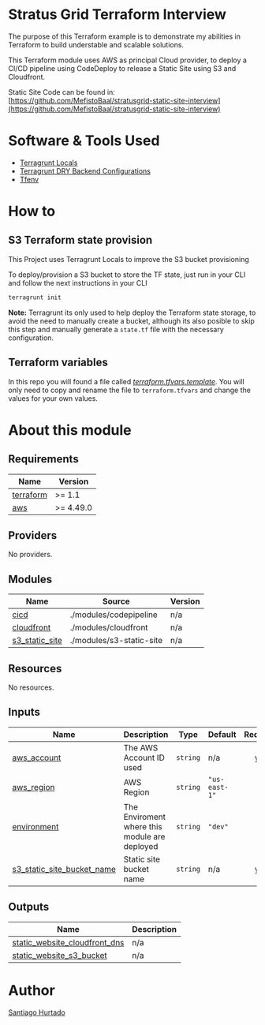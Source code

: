 # Stratus Grid Terraform Interview

The purpose of this Terraform example is to demonstrate my abilities in Terraform to build understable and scalable solutions.

This Terraform module uses AWS as principal Cloud provider, to deploy a CI/CD pipeline using CodeDeploy to release a Static Site using S3 and Cloudfront.

Static Site Code can be found in: [https://github.com/MefistoBaal/stratusgrid-static-site-interview](https://github.com/MefistoBaal/stratusgrid-static-site-interview)

# Software & Tools Used

- [Terragrunt Locals](https://terragrunt.gruntwork.io/docs/features/locals/)
- [Terragrunt DRY Backend Configurations](https://terragrunt.gruntwork.io/docs/getting-started/quick-start/#keep-your-backend-configuration-dry)
- [Tfenv](https://github.com/tfutils/tfenv)

# How to

## S3 Terraform state provision

This Project uses Terragrunt Locals to improve the S3 bucket provisioning

To deploy/provision a S3 bucket to store the TF state, just run in your CLI and follow the next instructions in your CLI

```bash
terragrunt init
```

**Note:** Terragrunt its only used to help deploy the Terraform state storage, to avoid the need to manually create a bucket, although its also posible to skip this step and manually generate a `state.tf` file with the necessary configuration.

## Terraform variables

In this repo you will found a file called *[terraform.tfvars.template](terraform.tfvars.template)*. You will only need to copy and rename the file to `terraform.tfvars` and change the values for your own values.

# About this module

<!-- BEGIN_TF_DOCS -->
## Requirements

| Name | Version |
|------|---------|
| <a name="requirement_terraform"></a> [terraform](#requirement\_terraform) | >= 1.1 |
| <a name="requirement_aws"></a> [aws](#requirement\_aws) | >= 4.49.0 |

## Providers

No providers.

## Modules

| Name | Source | Version |
|------|--------|---------|
| <a name="module_cicd"></a> [cicd](#module\_cicd) | ./modules/codepipeline | n/a |
| <a name="module_cloudfront"></a> [cloudfront](#module\_cloudfront) | ./modules/cloudfront | n/a |
| <a name="module_s3_static_site"></a> [s3\_static\_site](#module\_s3\_static\_site) | ./modules/s3-static-site | n/a |

## Resources

No resources.

## Inputs

| Name | Description | Type | Default | Required |
|------|-------------|------|---------|:--------:|
| <a name="input_aws_account"></a> [aws\_account](#input\_aws\_account) | The AWS Account ID used | `string` | n/a | yes |
| <a name="input_aws_region"></a> [aws\_region](#input\_aws\_region) | AWS Region | `string` | `"us-east-1"` | no |
| <a name="input_environment"></a> [environment](#input\_environment) | The Enviroment where this module are deployed | `string` | `"dev"` | no |
| <a name="input_s3_static_site_bucket_name"></a> [s3\_static\_site\_bucket\_name](#input\_s3\_static\_site\_bucket\_name) | Static site bucket name | `string` | n/a | yes |

## Outputs

| Name | Description |
|------|-------------|
| <a name="output_static_website_cloudfront_dns"></a> [static\_website\_cloudfront\_dns](#output\_static\_website\_cloudfront\_dns) | n/a |
| <a name="output_static_website_s3_bucket"></a> [static\_website\_s3\_bucket](#output\_static\_website\_s3\_bucket) | n/a |
<!-- END_TF_DOCS -->

# Author

[Santiago Hurtado](https://www.linkedin.com/in/santiago-hurtado/)
